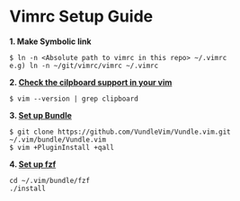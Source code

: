 # Vimrc Setup Guide
**1. Make Symbolic link** 
```
$ ln -n <Absolute path to vimrc in this repo> ~/.vimrc  
e.g) ln -n ~/git/vimrc/vimrc ~/.vimrc  
```

**2. [Check the cilpboard support in your vim](https://hyoje420.tistory.com/49)**
```
$ vim --version | grep clipboard
```

**3. [Set up Bundle](https://github.com/VundleVim/Vundle.vim)**  
```
$ git clone https://github.com/VundleVim/Vundle.vim.git ~/.vim/bundle/Vundle.vim  
$ vim +PluginInstall +qall  
```

**4. [Set up fzf](https://github.com/junegunn/fzf#as-vim-plugin)**
```
cd ~/.vim/bundle/fzf
./install
```

